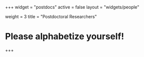 +++
widget = "postdocs"
active = false
layout = "widgets/people"

weight = 3
title = "Postdoctoral Researchers"

# Please alphabetize yourself!

+++
